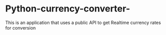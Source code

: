 # Python-currency-converter-
This is an application that uses a public API to get Realtime currency rates for conversion
